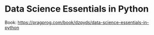 # Data Science Essentials in Python

Book: https://pragprog.com/book/dzpyds/data-science-essentials-in-python